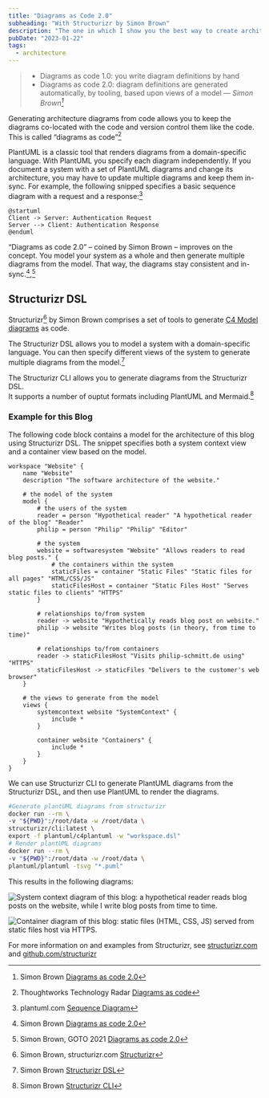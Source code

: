 ```yaml
---
title: "Diagrams as Code 2.0"
subheading: "With Structurizr by Simon Brown"
description: "The one in which I show you the best way to create architecture diagrams."
pubDate: "2023-01-22"
tags:
  - architecture
---
```


> * Diagrams as code 1.0: you write diagram definitions by hand
> * Diagrams as code 2.0: diagram definitions are generated automatically, by tooling, based upon views of a model
> — <cite>Simon Brown[^1]</cite>

[^1]: Simon Brown [Diagrams as code 2.0](https://dev.to/simonbrown/diagrams-as-code-2-0-82k)

Generating architecture diagrams from code allows you to keep the diagrams co-located with the code and version control them like the code. This is called “diagrams as code”[^2]

[^2]: Thoughtworks Technology Radar [Diagrams as code](https://www.thoughtworks.com/radar/techniques/diagrams-as-code)

PlantUML is a classic tool that renders diagrams from a domain-specific language.
With PlantUML you specify each diagram independently.
If you document a system with a set of PlantUML diagrams and change its architecture,
you may have to update multiple diagrams and keep them in-sync.
For example, the following snipped specifies a basic sequence diagram with a request and a response:[^3]

[^3]: plantuml.com [Sequence Diagram](https://plantuml.com/sequence-diagram)

```plantUML
@startuml
Client -> Server: Authentication Request
Server --> Client: Authentication Response
@enduml
```

“Diagrams as code 2.0” – coined by Simon Brown – improves on the concept.
You model your system as a whole and then generate multiple diagrams from the model. That way, the diagrams stay consistent and in-sync.[^4],[^5]

[^4]: Simon Brown [Diagrams as code 2.0](https://dev.to/simonbrown/diagrams-as-code-2-0-82k)
[^5]: Simon Brown, GOTO 2021 [Diagrams as code 2.0](https://www.youtube.com/watch?v=Za1-v4Zkq5E)

## Structurizr DSL

Structurizr[^6] by Simon Brown comprises a set of tools to generate [C4 Model diagrams](/blog/2023-01-21_c4_model_diagrams/) as code.

[^6]: Simon Brown, structurizr.com [Structurizr](https://structurizr.com)

The Structurizr DSL allows you to model a system with a domain-specific language. You can then specify different views of the system to generate multiple diagrams from the model.[^7]

[^7]: Simon Brown [Structurizr DSL](https://github.com/structurizr/dsl)

The Structurizr CLI allows you to generate diagrams from the Structurizr DSL.  
It supports a number of ouptut formats including PlantUML and Mermaid.[^8]

[^8]: Simon Brown [Structurizr CLI](https://github.com/structurizr/cli)

### Example for this Blog

The following code block contains a model for the architecture of this blog using Structurizr DSL. The snippet specifies both a system context view and a container view based on the model.

```
workspace "Website" {
    name "Website"
    description "The software architecture of the website."

    # the model of the system
    model {
        # the users of the system
        reader = person "Hypothetical reader" "A hypothetical reader of the blog" "Reader"
        philip = person "Philip" "Philip" "Editor"

        # the system
        website = softwaresystem "Website" "Allows readers to read blog posts." {
            # the containers within the system
            staticFiles = container "Static Files" "Static files for all pages" "HTML/CSS/JS"
            staticFilesHost = container "Static Files Host" "Serves static files to clients" "HTTPS"
        }

        # relationships to/from system
        reader -> website "Hypothetically reads blog post on website."
        philip -> website "Writes blog posts (in theory, from time to time)"

        # relationships to/from containers
        reader -> staticFilesHost "Visits philip-schmitt.de using" "HTTPS"
        staticFilesHost -> staticFiles "Delivers to the customer's web browser"
    }

    # the views to generate from the model
    views {
        systemcontext website "SystemContext" {
            include *
        }

        container website "Containers" {
            include *
        }
    }
}
```

We can use Structurizr CLI to generate PlantUML diagrams from the Structurizr DSL, and then use PlantUML to render the diagrams.

```sh
#Generate plantUML diagrams from structurizr
docker run --rm \
-v "${PWD}":/root/data -w /root/data \
structurizr/cli:latest \
export -f plantuml/c4plantuml -w "workspace.dsl"
# Render plantUML diagrams
docker run --rm \
-v "${PWD}":/root/data -w /root/data \
plantuml/plantuml -tsvg "*.puml"
```

This results in the following diagrams:

![System context diagram of this blog: a hypothetical reader reads blog posts on the website, while I write blog posts from time to time.](/c4-website-context.svg#centered)

![Container diagram of this blog: static files (HTML, CSS, JS) served from static files host via HTTPS.](/c4-website-containers.svg#centered)

For more information on and examples from Structurizr, see [structurizr.com](https://structurizr.com) and [github.com/structurizr](https://github.com/structurizr)
